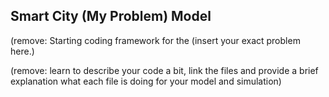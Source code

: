 ## Smart City (My Problem) Model

(remove:  Starting coding framework for the (insert your exact problem here.)
(remove: learn to describe your code a bit, link the files and provide a brief explanation what each file is doing for your model and simulation)